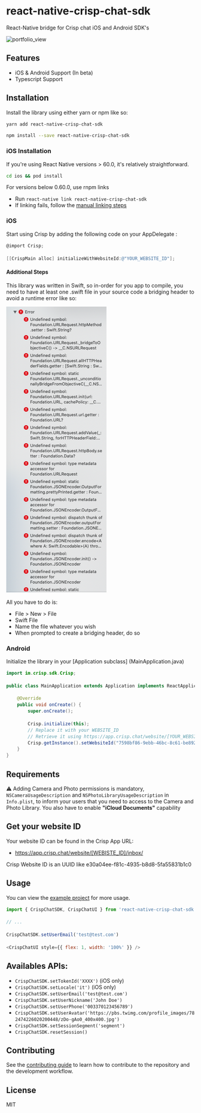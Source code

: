 # react-native-crisp-chat-sdk

React-Native bridge for Crisp chat iOS and Android SDK&#39;s

<img width="300" alt="portfolio_view" src="https://user-images.githubusercontent.com/5293650/81501679-94c54d80-92d1-11ea-8ff8-53a429be1cbb.png">

## Features

- iOS & Android Support (In beta)
- Typescript Support

## Installation

Install the library using either yarn or npm like so:

```sh
yarn add react-native-crisp-chat-sdk
```

```sh
npm install --save react-native-crisp-chat-sdk
```

### iOS Installation

If you're using React Native versions > 60.0, it's relatively straightforward.

```sh
cd ios && pod install
```

For versions below 0.60.0, use rnpm links

- Run `react-native link react-native-crisp-chat-sdk`
- If linking fails, follow the
  [manual linking steps](https://facebook.github.io/react-native/docs/linking-libraries-ios.html#manual-linking)

### iOS

Start using Crisp by adding the following code on your AppDelegate :

```objective-c
@import Crisp;

[[CrispMain alloc] initializeWithWebsiteId:@"YOUR_WEBSITE_ID"];
```

#### Additional Steps

This library was written in Swift, so in-order for you app to compile, you need to have at least one .swift file in your source code a bridging header to avoid a runtime error like so:

![swift error](./swift-error.png)

All you have to do is:

- File > New > File
- Swift File
- Name the file whatever you wish
- When prompted to create a bridging header, do so

### Android

Initialize the library in your [Application subclass] (MainApplication.java)
```java
import im.crisp.sdk.Crisp;

public class MainApplication extends Application implements ReactApplication {

    @Override
    public void onCreate() {
        super.onCreate();

        Crisp.initialize(this);
        // Replace it with your WEBSITE_ID
        // Retrieve it using https://app.crisp.chat/website/[YOUR_WEBSITE_ID]/
        Crisp.getInstance().setWebsiteId("7598bf86-9ebb-46bc-8c61-be8929bbf93d");
    }
}
```

## Requirements

⚠️ Adding Camera and Photo permissions is mandatory, `NSCameraUsageDescription` and `NSPhotoLibraryUsageDescription` in  `Info.plist`, to inform your users that you need to access to the Camera and Photo Library. You also have to enable **"iCloud Documents"** capability

## Get your website ID

Your website ID can be found in the Crisp App URL:

- https://app.crisp.chat/website/[WEBISTE_ID]/inbox/

Crisp Website ID is an UUID like e30a04ee-f81c-4935-b8d8-5fa55831b1c0

## Usage

You can view the [example project](./example/src/App.tsx) for more usage.

```js
import { CrispChatSDK, CrispChatUI } from 'react-native-crisp-chat-sdk';

// ...

CrispChatSDK.setUserEmail('test@test.com')

<CrispChatUI style={{ flex: 1, width: '100%' }} />
```

## Availables APIs:
* `CrispChatSDK.setTokenId('XXXX')` (iOS only)
* `CrispChatSDK.setLocale('it')` (iOS only)
* `CrispChatSDK.setUserEmail('test@test.com')`
* `CrispChatSDK.setUserNickname('John Doe')`
* `CrispChatSDK.setUserPhone('003370123456789')`
* `CrispChatSDK.setUserAvatar('https://pbs.twimg.com/profile_images/782474226020200448/zDo-gAo0_400x400.jpg')`
* `CrispChatSDK.setSessionSegment('segment')`
* `CrispChatSDK.resetSession()`

## Contributing

See the [contributing guide](CONTRIBUTING.md) to learn how to contribute to the repository and the development workflow.

## License

MIT
